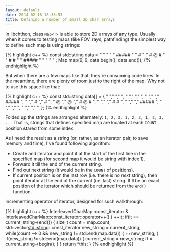 ```yaml
---
layout: default
date: 2014-02-18 18:35:53
title: Defining a number of small 2D char arrays
---
```


In libchthon, class `Map<T>` is able to store 2D arrays of any type. Usually when it comes to testing maps (like FOV, rays, pathfinding) the simplest way to define such map is using strings:

{% highlight c++ %}
const std::string data = 
	"         "
	"         "
	"  #####  "
	"  #      "
	"  # @ #  "
	"  #   #  "
	"  #####  "
	"         "
	"         "
	;
Map<char> map(9, 9, data.begin(), data.end());
{% endhighlight %}

But when there are a few maps like that, they're consuming code lines. In the meantime, there are plenty of room just to the right of the map. Why not to use this space like that:


{% highlight c++ %}
const std::string data[] = {
   "         ","         ","         ",
   "         ","         ","         ",
   "         ","         ","  #####  ",
   "         ","    #    ","  #      ",
   "    @    ","    @    ","  # @ #  ",
   "         ","         ","  #   #  ",
   "         ","         ","  #####  ",
   "         ","         ","         ",
   "         ","         ","         ",
};
{% endhighlight %}

Folded up the strings are arranged alternately: `1, 2, 3, 1, 2, 3, 1, 2, 3, ...` That is, strings that defines specified map are located at each `COUNT` position stared from some index.

As I need the result as a string (or, rather, as an iterator pair, to save memory and time), I've found following algorithm:

* Create and iterator and point it at the start of the first line in the specified map (for second map it would be string with index 1).
* Forward it till the end of the current string.
* Find out next string (it would be in the `COUNT` of positions).
* If current position is on the last row (i.e. there is no _next_ string), then point iterator at the end of the current (i.e. last) string. It'll be an exact position of the iterator which should be returned from the `end()` function.

Incrementing operator of iterator, designed for such walkthrough:

{% highlight c++ %}
InterleavedCharMap::const_iterator & InterleavedCharMap::const_iterator::operator++()
{
	++it;
	if(it == current_string->end()) {
		size_t count = map.count;
		std::vector<std::string>::const_iterator new_string = current_string;
		while(count --> 0 && new_string != std::end(map.data)) {
			++new_string;
		}
		if(new_string != std::end(map.data)) {
			current_string = new_string;
			it = current_string->begin();
		}
	}
	return *this;
}
{% endhighlight %}

